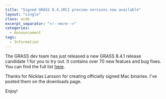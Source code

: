 ```yaml
---
title: "Signed GRASS 8.4.1RC1 preview versions now available"
layout: "single"
class: wide
excerpt_separator: "<!--more-->"
categories:
  - Announcement
tags:
  - Information
---
```

<!-- Google tag (gtag.js) -->
<script async src="https://www.googletagmanager.com/gtag/js?id=G-9NBX5KDKM0"></script>
<script>
  window.dataLayer = window.dataLayer || [];
  function gtag(){dataLayer.push(arguments);}
  gtag('js', new Date());

  gtag('config', 'G-9NBX5KDKM0');
</script>

The GRASS dev team has just released a new GRASS 8.4.1 release candidate 1 for you to try out. It contains over 70 new featues and bug fixes. You can find the full list [here](https://github.com/OSGeo/grass/releases/tag/8.4.1RC1).

Thanks for Nicklas Larsson for creating officially signed Mac binaries. I've posted them on the downloads page.

Enjoy!
